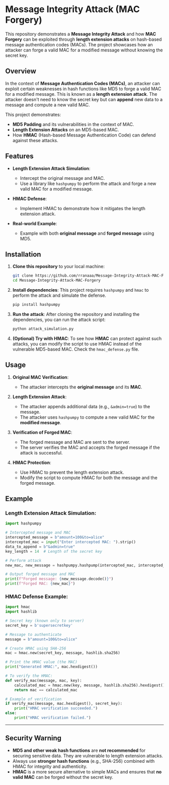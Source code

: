 # Message Integrity Attack (MAC Forgery)

This repository demonstrates a **Message Integrity Attack** and how **MAC Forgery** can be exploited through **length extension attacks** on hash-based message authentication codes (MACs). The project showcases how an attacker can forge a valid MAC for a modified message without knowing the secret key.

##  Overview

In the context of **Message Authentication Codes (MACs)**, an attacker can exploit certain weaknesses in hash functions like MD5 to forge a valid MAC for a modified message. This is known as a **length extension attack**. The attacker doesn't need to know the secret key but can **append** new data to a message and compute a new valid MAC.

This project demonstrates:

* **MD5 Padding** and its vulnerabilities in the context of MAC.
* **Length Extension Attacks** on an MD5-based MAC.
* How **HMAC** (Hash-based Message Authentication Code) can defend against these attacks.

##  Features

* **Length Extension Attack Simulation**:

  * Intercept the original message and MAC.
  * Use a library like `hashpumpy` to perform the attack and forge a new valid MAC for a modified message.
* **HMAC Defense**:

  * Implement HMAC to demonstrate how it mitigates the length extension attack.
* **Real-world Example**:

  * Example with both **original message** and **forged message** using MD5.

## Installation

1. **Clone this repository** to your local machine:

   ```bash
   git clone https://github.com/rranaaa/Message-Integrity-Attack-MAC-Forgery.git
   cd Message-Integrity-Attack-MAC-Forgery
   ```

2. **Install dependencies**:
   This project requires `hashpumpy` and `hmac` to perform the attack and simulate the defense.

   ```bash
   pip install hashpumpy
   ```

3. **Run the attack**:
   After cloning the repository and installing the dependencies, you can run the attack script:

   ```bash
   python attack_simulation.py
   ```

4. **(Optional) Try with HMAC**:
   To see how **HMAC** can protect against such attacks, you can modify the script to use HMAC instead of the vulnerable MD5-based MAC. Check the `hmac_defense.py` file.

## Usage

1. **Original MAC Verification**:

   * The attacker intercepts the **original message** and its **MAC**.
2. **Length Extension Attack**:

   * The attacker appends additional data (e.g., `&admin=true`) to the message.
   * The attacker uses `hashpumpy` to compute a new valid MAC for the **modified message**.
3. **Verification of Forged MAC**:

   * The forged message and MAC are sent to the server.
   * The server verifies the MAC and accepts the forged message if the attack is successful.
4. **HMAC Protection**:

   * Use HMAC to prevent the length extension attack.
   * Modify the script to compute HMAC for both the message and the forged message.

## Example

### **Length Extension Attack Simulation**:

```python
import hashpumpy

# Intercepted message and MAC
intercepted_message = b"amount=100&to=alice"
intercepted_mac = input("Enter intercepted MAC: ").strip()
data_to_append = b"&admin=true"
key_length = 14  # Length of the secret key

# Perform attack
new_mac, new_message = hashpumpy.hashpump(intercepted_mac, intercepted_message, data_to_append, key_length)

# Output forged message and MAC
print(f"Forged message: {new_message.decode()}")
print(f"Forged MAC: {new_mac}")
```

### **HMAC Defense Example**:

```python
import hmac
import hashlib

# Secret key (known only to server)
secret_key = b'supersecretkey'

# Message to authenticate
message = b"amount=100&to=alice"

# Create HMAC using SHA-256
mac = hmac.new(secret_key, message, hashlib.sha256)

# Print the HMAC value (the MAC)
print("Generated HMAC:", mac.hexdigest())

# To verify the HMAC:
def verify_mac(message, mac, key):
    calculated_mac = hmac.new(key, message, hashlib.sha256).hexdigest()
    return mac == calculated_mac

# Example of verification
if verify_mac(message, mac.hexdigest(), secret_key):
    print("HMAC verification succeeded.")
else:
    print("HMAC verification failed.")
```

---

## Security Warning

* **MD5 and other weak hash functions** are **not recommended** for securing sensitive data. They are vulnerable to length extension attacks.
* Always use **stronger hash functions** (e.g., SHA-256) combined with HMAC for integrity and authenticity.
* **HMAC** is a more secure alternative to simple MACs and ensures that **no valid MAC** can be forged without the secret key.


